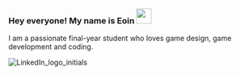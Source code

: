 ### Hey everyone! My name is Eoin <img src="https://raw.githubusercontent.com/MartinHeinz/MartinHeinz/master/wave.gif" width="30px">

I am a passionate final-year student who loves game design, game development and coding.

![LinkedIn_logo_initials](https://user-images.githubusercontent.com/93496368/156872806-08643b0d-592b-4aa9-9d82-83ace3356036.png)

<!--
**eoinbarry142/eoinbarry142** is a ✨ _special_ ✨ repository because its `README.md` (this file) appears on your GitHub profile.

Here are some ideas to get you started:
- 🔭 I’m currently working on ...
- 🌱 I’m currently learning ...
- 👯 I’m looking to collaborate on ...
- 🤔 I’m looking for help with ...
- 💬 Ask me about ...
- 📫 How to reach me: ...
- 😄 Pronouns: ...
- ⚡ Fun fact: ...

-->
